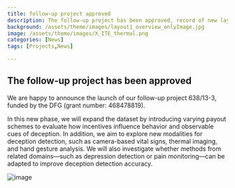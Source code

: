 ```yaml
---
title: follow-up project approved
description: The follow-up project has been approved, record of new layouts of our GAME dataset will start soon
background: /assets/theme/images/layout1_overview_onlyImage.jpg
image: /assets/theme/images/X_ITE_thermal.png
categories: [News]
tags: [Projects,News]

---
```


## The follow-up project has been approved


We are happy to announce the launch of our follow-up project 638/13-3, funded by the DFG (grant number: 468478819).

In this new phase, we will expand the dataset by introducing varying payout schemes to evaluate how incentives influence behavior and observable cues of deception.
In addition, we aim to explore new modalities for deception detection, such as camera-based vital signs, thermal imaging, and hand gesture analysis.
We will also investigate whether methods from related domains—such as depression detection or pain monitoring—can be adapted to improve deception detection accuracy. 

![image](/deception/assets/theme/images/X_ITE_thermal.png)   

